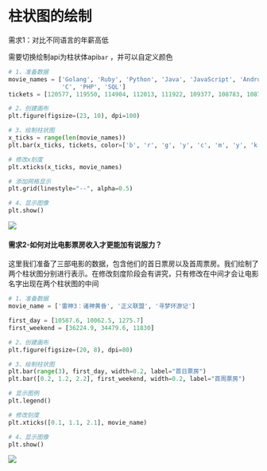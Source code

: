 # 柱状图的绘制

需求1：对比不同语言的年薪高低

需要切换绘制api为柱状体api`bar` ，并可以自定义颜色

```python
# 1、准备数据
movie_names = ['Golang', 'Ruby', 'Python', 'Java', 'JavaScript', 'Android', 'iOS', 'Rust',
               'C', 'PHP', 'SQL']
tickets = [120577, 119550, 114904, 112013, 111922, 109377, 108783, 108744, 101734, 92867, 85845]

# 2、创建画布
plt.figure(figsize=(23, 10), dpi=100)

# 3、绘制柱状图
x_ticks = range(len(movie_names))
plt.bar(x_ticks, tickets, color=['b', 'r', 'g', 'y', 'c', 'm', 'y', 'k', 'c', 'g', 'y'])

# 修改x刻度
plt.xticks(x_ticks, movie_names)

# 添加网格显示
plt.grid(linestyle="--", alpha=0.5)

# 4、显示图像
plt.show()
```



![](https://picture.lanlance.cn/i/2022/09/20/6329c99a9a718.png)

#### 需求2-如何对比电影票房收入才更能加有说服力？

这里我们准备了三部电影的数据，包含他们的首日票房以及首周票房。我们绘制了两个柱状图分别进行表示。在修改刻度阶段会有讲究，只有修改在中间才会让电影名字出现在两个柱状图的中间

```python
# 1、准备数据
movie_name = ['雷神3：诸神黄昏', '正义联盟', '寻梦环游记']

first_day = [10587.6, 10062.5, 1275.7]
first_weekend = [36224.9, 34479.6, 11830]

# 2、创建画布
plt.figure(figsize=(20, 8), dpi=80)

# 3、绘制柱状图
plt.bar(range(3), first_day, width=0.2, label="首日票房")
plt.bar([0.2, 1.2, 2.2], first_weekend, width=0.2, label="首周票房")

# 显示图例
plt.legend()

# 修改刻度
plt.xticks([0.1, 1.1, 2.1], movie_name)

# 4、显示图像
plt.show()
```



![](https://picture.lanlance.cn/i/2022/09/20/6329ca549863f.png)
